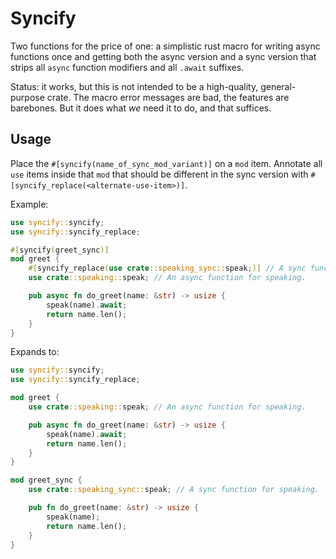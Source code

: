 # Syncify

Two functions for the price of one: a simplistic rust macro for writing async functions once and getting both the async version and a sync version that strips all `async` function modifiers and all `.await` suffixes.

Status: it works, but this is not intended to be a high-quality, general-purpose crate. The macro error messages are bad, the features are barebones. But it does what *we* need it to do, and that suffices.

## Usage

Place the `#[syncify(name_of_sync_mod_variant)]` on a `mod` item. Annotate all `use` items inside that `mod` that should be different in the sync version with `#[syncify_replace(<alternate-use-item>)]`.

Example:

```rust
use syncify::syncify;
use syncify::syncify_replace;

#[syncify(greet_sync)]
mod greet {
    #[syncify_replace(use crate::speaking_sync::speak;)] // A sync function for speaking.
    use crate::speaking::speak; // An async function for speaking.

    pub async fn do_greet(name: &str) -> usize {
        speak(name).await;
        return name.len();
    }
}
```

Expands to:

```rust
use syncify::syncify;
use syncify::syncify_replace;

mod greet {
    use crate::speaking::speak; // An async function for speaking.

    pub async fn do_greet(name: &str) -> usize {
        speak(name).await;
        return name.len();
    }
}

mod greet_sync {
    use crate::speaking_sync::speak; // A sync function for speaking.

    pub fn do_greet(name: &str) -> usize {
        speak(name);
        return name.len();
    }
}
```